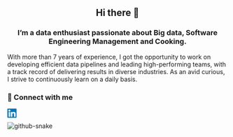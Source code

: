 
<h2 align="center">
Hi there 👋
</h2>

<h3 align="center">
I’m a data enthusiast passionate about Big data, Software Engineering Management and Cooking.
</h3> 


With more than 7 years of experience, I got the opportunity to work on developing efficient data pipelines and leading high-performing teams, with a track record of delivering results in diverse industries.
As an avid curious, I strive to continuously learn on a daily basis. 

### 🤝 Connect with me

<a href="https://www.linkedin.com/in/thomasclavet"><img align="left" src="https://raw.githubusercontent.com/thomasclavet/thomasclavet/main/images/linkedin.svg" alt="thomasclavet | LinkedIn" width="21px"/></a>
<br>

<picture>
  <source media="(prefers-color-scheme: dark)" srcset="dist/github-contribution-grid-snake-dark.svg" />
  <source media="(prefers-color-scheme: light)" srcset="dist/github-contribution-grid-snake.svg" />
  <img alt="github-snake" src="github-snake.svg" />
</picture>
